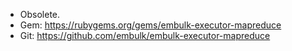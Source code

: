 * Obsolete.
* Gem: https://rubygems.org/gems/embulk-executor-mapreduce
* Git: https://github.com/embulk/embulk-executor-mapreduce

